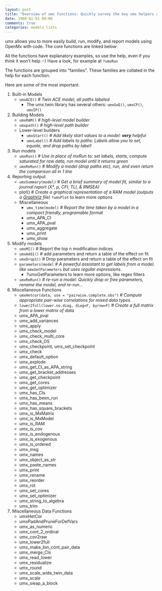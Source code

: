 ```yaml
---
layout: post
title: "Overview of umx functions: Quickly survey the key umx helpers available to you (plus some minor players)"
date: 1900-02-01 00:00
comments: true
categories: models lists
---
```


umx allows you to more easily build, run, modify, and report models using OpenMx
with code. The core functions are linked below:

All the functions have explanatory examples, so use the help, even if you think it won't help :-)
Have a look, for example at `?umxRun`

The functions are grouped into "families". These families are collated in the help for each function.

Here are some of the most important.

1. Built-in Models
	* `umxACE()` *# Twin ACE model, all paths labeled*
		* The umx.twin library has several others:  `umxGxE()`, `umxCP()`, `umxIP()`
2. Building Models
	* `umxRAM()` *# high-level model builder*
	* `umxpath()` *# high-level path builder*
	* Lower-level builders
		* `umxStart()` *# Add likely start values to a model: **very** helpful*
		* `umxLabel()` *# Add labels to paths: Labels allow you to set, equate, and drop paths by label!*
3. Run models
	* `umxRun()` *# Use in place of mxRun to: set labels, starts, compute saturated for raw data, run model until it returns green*
	* `umxReRun()` *# Modify a model (drop paths etc), run, and even return the comparison all in 1 line*
4. Reporting output
	* `umxSummary(model)` # *Get a brief summary of model fit, similar to a journal report (Χ², p, CFI, TLI, & RMSEA)*
	* plot() # *Create a graphical representation of a RAM model (outputs a [GraphViz](http://www.graphviz.org/Gallery.php) file)*
		`?umxPlot` to learn more options
	* Miscellaneous
		* `umx_time(model)`  *# Report the time taken by a model in a compact friendly, programable format*
		* umx_APA_CI
		* umx_APA_pval
		* umx_aggregate
		* umx_print
		* umx_show
5. Modify models
	* `umxMI()` # Report the top n modification indices
	* `umxAdd1()` # add parameters and return a table of the effect on fit
	* `umxDrop1()` # Drop parameters and return a table of the effect on fit
	* `parameters(model` *# A powerful assistant to get labels from a model. like `omxGetParameters` but uses regular expressions.*
		* ?umxGetParameters to learn more options, like regex filters
	* `umxReRun()` *# re-run a model: Quickly drop or free parameters, rename the model, and re-run...*
6. Miscellaneous Functions
	* `umxHetcor(data, use = "pairwise.complete.obs")` *# Compute appropriate pair-wise correlations for mixed data types.*
	* `lower2full(lower.no.diag, diag=F, byrow=F)`  *# Create a full matrix from a lower matrix of data*
	* umx_APA_pval
	* umx_add_variances
	* umx_apply
	* umx_check_model
	* umx_check_multi_core
	* umx_check_OS
	* umx_checkpoint, umx_set_checkpoint
	* umx_check
	* umx_default_option
	* umx_explode
	* umx_get_CI_as_APA_string
	* umx_get_bracket_addresses
	* umx_get_checkpoint
	* umx_get_cores
	* umx_get_optimizer
	* umx_has_CIs
	* umx_has_been_run
	* umx_has_means
	* umx_has_square_brackets
	* umx_is_MxMatrix
	* umx_is_MxModel
	* umx_is_RAM
	* umx_is_cov
	* umx_is_endogenous
	* umx_is_exogenous
	* umx_is_ordered
	* umx_msg
	* umx_names
	* umx_object_as_str
	* umx_paste_names
	* umx_print
	* umx_rename
	* umx_reorder
	* umx_rot
	* umx_set_cores
	* umx_set_optimizer
	* umx_string_to_algebra
	* umx_trim
7. Miscellaneous Data Functions
	* umxHetCor
	* umxPadAndPruneForDefVars
	* umx_as_numeric
	* umx_cont_2_ordinal
	* umx_cov2raw
	* umx_lower2full
	* umx_make_bin_cont_pair_data
	* umx_merge_CIs
	* umx_read_lower
	* umx_residualize
	* umx_round
	* umx_scale_wide_twin_data
	* umx_scale
	* umx_swap_a_block
